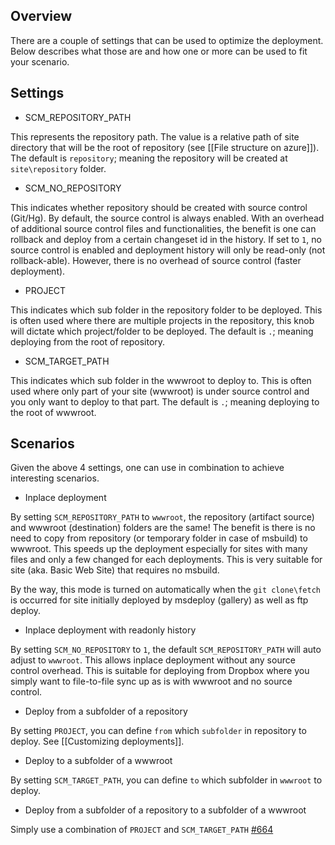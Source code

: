 ## Overview

There are a couple of settings that can be used to optimize the deployment.  Below describes what those are and how one or more can be used to fit your scenario.

## Settings

* SCM_REPOSITORY_PATH

This represents the repository path.  The value is a relative path of site directory that will be the root of repository (see [[File structure on azure]]).   The default is `repository`; meaning the repository will be created at `site\repository` folder.
  
* SCM_NO_REPOSITORY

This indicates whether repository should be created with source control (Git/Hg).  By default, the source control is always enabled.  With an overhead of additional source control files and functionalities, the benefit is one can rollback and deploy from a certain changeset id in the history.  If set to `1`, no source control is enabled and deployment history will only be read-only (not rollback-able).  However, there is no overhead of source control (faster deployment).  

* PROJECT

This indicates which sub folder in the repository folder to be deployed.  This is often used where there are multiple projects in the repository, this knob will dictate which project/folder to be deployed.  The default is `.`; meaning deploying from the root of repository. 

* SCM_TARGET_PATH

This indicates which sub folder in the wwwroot to deploy to.  This is often used where only part of your site (wwwroot) is under source control and you only want to deploy to that part.  The default is `.`; meaning deploying to the root of wwwroot.

## Scenarios
Given the above 4 settings, one can use in combination to achieve interesting scenarios.

* Inplace deployment

By setting `SCM_REPOSITORY_PATH` to `wwwroot`, the repository (artifact source) and wwwroot (destination) folders are the same!  The benefit is there is no need to copy from repository (or temporary folder in case of msbuild) to wwwroot.  This speeds up the deployment especially for sites with many files and only a few changed for each deployments.  This is very suitable for site (aka. Basic Web Site) that requires no msbuild.

By the way, this mode is turned on automatically when the `git clone\fetch` is occurred for site initially deployed by msdeploy (gallery) as well as ftp deploy. 

* Inplace deployment with readonly history

By setting `SCM_NO_REPOSITORY` to `1`, the default `SCM_REPOSITORY_PATH` will auto adjust to `wwwroot`.  This allows inplace deployment without any source control overhead.   This is suitable for deploying from Dropbox where you simply want to file-to-file sync up as is with wwwroot and no source control.

* Deploy from a subfolder of a repository

By setting `PROJECT`, you can define `from` which `subfolder` in repository to deploy.  See [[Customizing deployments]].

* Deploy to a subfolder of a wwwroot

By setting `SCM_TARGET_PATH`, you can define `to` which subfolder in `wwwroot` to deploy.

* Deploy from a subfolder of a repository to a subfolder of a wwwroot

Simply use a combination of `PROJECT` and `SCM_TARGET_PATH` [#664](https://github.com/projectkudu/kudu/issues/664)

